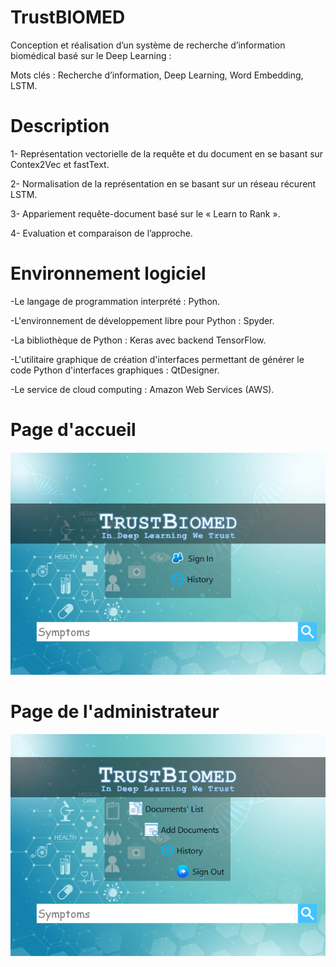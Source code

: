 # TrustBIOMED
Conception et réalisation d’un système de recherche d’information biomédical basé sur le Deep Learning :

Mots clés : Recherche d’information, Deep Learning, Word Embedding, LSTM.

# Description

1-	Représentation vectorielle de la requête et du document en se basant sur Contex2Vec et fastText.

2-	Normalisation de la représentation  en se basant sur un réseau récurent LSTM.

3-	Appariement  requête-document basé sur le « Learn to Rank ».

4-	Evaluation et comparaison de l’approche.

# Environnement logiciel

-Le langage de programmation interprété : Python.

-L'environnement de développement libre pour Python : Spyder.

-La bibliothèque de Python : Keras avec backend TensorFlow.

-L'utilitaire graphique de création d'interfaces permettant de générer le code Python d'interfaces graphiques : QtDesigner.

-Le service de cloud computing : Amazon Web Services (AWS).

# Page d'accueil

![Screenshot](guii.png)

# Page de l'administrateur

![Screenshot](admiin.png)
